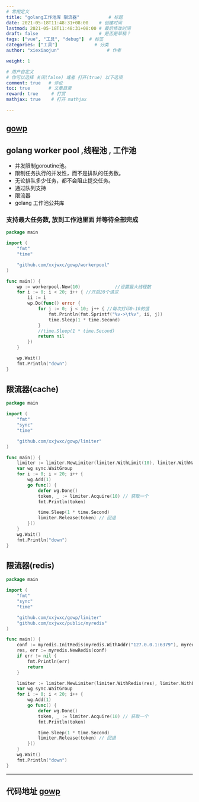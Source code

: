 ```yaml
---
# 常用定义
title: "golang工作池库 限流器"           # 标题
date: 2021-05-18T11:48:31+08:00    # 创建时间
lastmod: 2021-05-18T11:48:31+08:00 # 最后修改时间
draft: false                       # 是否是草稿？
tags: ["vue", "工具", "debug"]  # 标签
categories: ["工具"]              # 分类
author: "xiexiaojun"                  # 作者

weight: 1

# 用户自定义
# 你可以选择 关闭(false) 或者 打开(true) 以下选项
comment: true   # 评论
toc: true       # 文章目录
reward: true	 # 打赏
mathjax: true    # 打开 mathjax

---
```

## [gowp](https://github.com/xxjwxc/gowp)
## golang worker pool ,线程池 , 工作池

- 并发限制goroutine池。
- 限制任务执行的并发性，而不是排队的任务数。
- 无论排队多少任务，都不会阻止提交任务。
- 通过队列支持
- 限流器
- golang 工作池公共库

### 支持最大任务数, 放到工作池里面 并等待全部完成

```go
package main

import (
	"fmt"
	"time"

	"github.com/xxjwxc/gowp/workerpool"
)

func main() {
	wp := workerpool.New(10)             //设置最大线程数
	for i := 0; i < 20; i++ { //开启20个请求
		ii := i
		wp.Do(func() error {
			for j := 0; j < 10; j++ { //每次打印0-10的值
				fmt.Println(fmt.Sprintf("%v->\t%v", ii, j))
				time.Sleep(1 * time.Second)
			}
			//time.Sleep(1 * time.Second)
			return nil
		})
	}

	wp.Wait()
	fmt.Println("down")
}
```

## 限流器(cache)

```go
package main

import (
	"fmt"
	"sync"
	"time"

	"github.com/xxjwxc/gowp/limiter"
)

func main() {
	limiter := limiter.NewLimiter(limiter.WithLimit(10), limiter.WithNamespace("test"), limiter.WithTsTimeout(true) /*, limiter.WithRedis(res)*/)
	var wg sync.WaitGroup
	for i := 0; i < 20; i++ {
		wg.Add(1)
		go func() {
			defer wg.Done()
			token, _ := limiter.Acquire(10) // 获取一个
			fmt.Println(token)

			time.Sleep(1 * time.Second)
			limiter.Release(token) // 回退
		}()
	}
	wg.Wait()
	fmt.Println("down")
}
```
## 限流器(redis)

```go
package main

import (
	"fmt"
	"sync"
	"time"

	"github.com/xxjwxc/gowp/limiter"
	"github.com/xxjwxc/public/myredis"
)

func main() {
	conf := myredis.InitRedis(myredis.WithAddr("127.0.0.1:6379"), myredis.WithPwd("123456"), myredis.WithGroupName("test"))
	res, err := myredis.NewRedis(conf)
	if err != nil {
		fmt.Println(err)
		return
	}

	limiter := limiter.NewLimiter(limiter.WithRedis(res), limiter.WithLimit(10), limiter.WithNamespace("test") /*, limiter.WithRedis(res)*/)
	var wg sync.WaitGroup
	for i := 0; i < 20; i++ {
		wg.Add(1)
		go func() {
			defer wg.Done()
			token, _ := limiter.Acquire(10) // 获取一个
			fmt.Println(token)

			time.Sleep(1 * time.Second)
			limiter.Release(token) // 回退
		}()
	}
	wg.Wait()
	fmt.Println("down")
}

```
----------

## 代码地址 [gowp](https://github.com/xxjwxc/gowp)